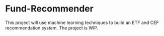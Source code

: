 # Fund-Recommender
This project will use machine learning techniques to build an ETF and CEF recommendation system.
The project is WIP.
